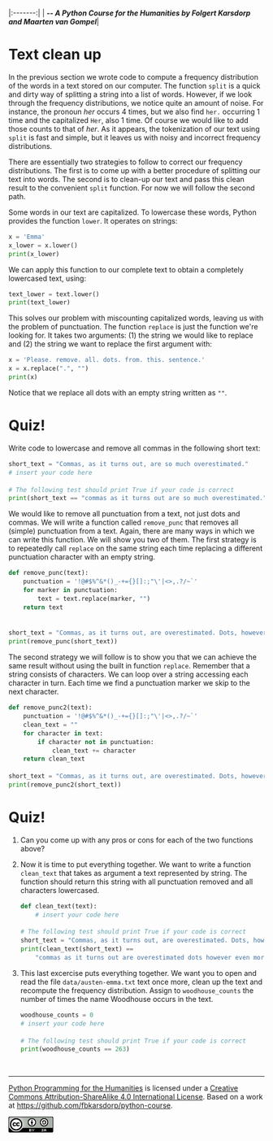 
<BR>

|:-------:|
| <span style="font-size: 100%"><b>_-- A Python Course for the Humanities by Folgert Karsdorp and Maarten van Gompel_</b></span>|

# Text clean up

In the previous section we wrote code to compute a frequency distribution of the words in a text stored on our computer. The function `split` is a quick and dirty way of splitting a string into a list of words. However, if we look through the frequency distributions, we notice quite an amount of noise. For instance, the pronoun _her_ occurs 4 times, but we also find `her.` occurring 1 time and the capitalized `Her`, also 1 time. Of course we would like to add those counts to that of _her_. As it appears, the tokenization of our text using `split` is fast and simple, but it leaves us with noisy and incorrect frequency distributions.

There are essentially two strategies to follow to correct our frequency distributions. The first is to come up with a better procedure of splitting our text into words. The second is to clean-up our text and pass this clean result to the convenient `split` function. For now we will follow the second path.

Some words in our text are capitalized. To lowercase these words, Python provides the function `lower`. It operates on strings:

```python runnable
x = 'Emma'
x_lower = x.lower()
print(x_lower)
```

We can apply this function to our complete text to obtain a completely lowercased text, using:

```python runnable
text_lower = text.lower()
print(text_lower)
```

This solves our problem with miscounting capitalized words, leaving us with the problem of punctuation. The function `replace` is just the function we're looking for. It takes two arguments: (1) the string we would like to replace and (2) the string we want to replace the first argument with:

```python runnable
x = 'Please. remove. all. dots. from. this. sentence.'
x = x.replace(".", "")
print(x)
```

Notice that we replace all dots with an empty string written as `""`.

# Quiz!

Write code to lowercase and remove all commas in the following short text:

```python runnable
short_text = "Commas, as it turns out, are so much overestimated."
# insert your code here

# The following test should print True if your code is correct 
print(short_text == "commas as it turns out are so much overestimated.")
```

We would like to remove all punctuation from a text, not just dots and commas. We will write a function called `remove_punc` that removes all (simple) punctuation from a text. Again, there are many ways in which we can write this function. We will show you two of them. The first strategy is to repeatedly call `replace` on the same string each time replacing a different punctuation character with an empty string.

```python runnable
def remove_punc(text):
    punctuation = '!@#$%^&*()_-+={}[]:;"\'|<>,.?/~`'
    for marker in punctuation:
        text = text.replace(marker, "")
    return text


short_text = "Commas, as it turns out, are overestimated. Dots, however, even more so!"
print(remove_punc(short_text))
```

The second strategy we will follow is to show you that we can achieve the same result without using the built in function `replace`. Remember that a string consists of characters. We can loop over a string accessing each character in turn. Each time we find a punctuation marker we skip to the next character.

```python runnable
def remove_punc2(text):
    punctuation = '!@#$%^&*()_-+={}[]:;"\'|<>,.?/~`'
    clean_text = ""
    for character in text:
        if character not in punctuation:
            clean_text += character
    return clean_text

short_text = "Commas, as it turns out, are overestimated. Dots, however, even more so!"
print(remove_punc2(short_text))
```

# Quiz!

1. Can you come up with any pros or cons for each of the two functions above?

1. Now it is time to put everything together. We want to write a function `clean_text` that takes as argument a text represented by string. The function should return this string with all punctuation removed and all characters lowercased.

    ```python runnable
    def clean_text(text):
        # insert your code here
        
    # The following test should print True if your code is correct 
    short_text = "Commas, as it turns out, are overestimated. Dots, however, even more so!"
    print(clean_text(short_text) == 
        "commas as it turns out are overestimated dots however even more so")
    ```

1. This last excercise puts everything together. We want you to open and read the file `data/austen-emma.txt` text once more, clean up the text and recompute the frequency distribution. Assign to `woodhouse_counts` the number of times the name Woodhouse occurs in the text.

    ```python runnable
    woodhouse_counts = 0
    # insert your code here

    # The following test should print True if your code is correct 
    print(woodhouse_counts == 263)
    ```

<BR>

----

[Python Programming for the Humanities](http://fbkarsdorp.github.io/python-course) is licensed under a [Creative Commons Attribution-ShareAlike 4.0 International License](https://creativecommons.org/licenses/by-sa/4.0/). Based on a work at https://github.com/fbkarsdorp/python-course.

![Creative Commons](../graphics/CreativeCommons.png)
